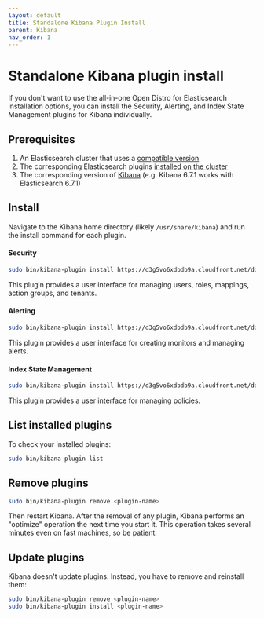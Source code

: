 ```yaml
---
layout: default
title: Standalone Kibana Plugin Install
parent: Kibana
nav_order: 1
---
```


# Standalone Kibana plugin install

If you don't want to use the all-in-one Open Distro for Elasticsearch installation options, you can install the Security, Alerting, and Index State Management plugins for Kibana individually.


## Prerequisites

1. An Elasticsearch cluster that uses a [compatible version](../../../version-history)
1. The corresponding Elasticsearch plugins [installed on the cluster](../../install/plugins)
1. The corresponding version of [Kibana](../) (e.g. Kibana 6.7.1 works with Elasticsearch 6.7.1)


## Install

Navigate to the Kibana home directory (likely `/usr/share/kibana`) and run the install command for each plugin.


#### Security

```bash
sudo bin/kibana-plugin install https://d3g5vo6xdbdb9a.cloudfront.net/downloads/kibana-plugins/opendistro-security/opendistro_security_kibana_plugin-1.3.0.0.zip
```

This plugin provides a user interface for managing users, roles, mappings, action groups, and tenants.


#### Alerting

```bash
sudo bin/kibana-plugin install https://d3g5vo6xdbdb9a.cloudfront.net/downloads/kibana-plugins/opendistro-alerting/opendistro-alerting-1.3.0.0.zip
```

This plugin provides a user interface for creating monitors and managing alerts.


#### Index State Management

```bash
sudo bin/kibana-plugin install https://d3g5vo6xdbdb9a.cloudfront.net/downloads/kibana-plugins/opendistro-index-management/opendistro_index_management_kibana-1.3.0.1.zip
```

This plugin provides a user interface for managing policies.


## List installed plugins

To check your installed plugins:

```bash
sudo bin/kibana-plugin list
```


## Remove plugins

```bash
sudo bin/kibana-plugin remove <plugin-name>
```

Then restart Kibana. After the removal of any plugin, Kibana performs an "optimize" operation the next time you start it. This operation takes several minutes even on fast machines, so be patient.


## Update plugins

Kibana doesn't update plugins. Instead, you have to remove and reinstall them:

```bash
sudo bin/kibana-plugin remove <plugin-name>
sudo bin/kibana-plugin install <plugin-name>
```
